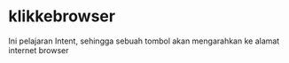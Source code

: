 # klikkebrowser
Ini pelajaran Intent, sehingga sebuah tombol akan mengarahkan ke alamat internet browser
